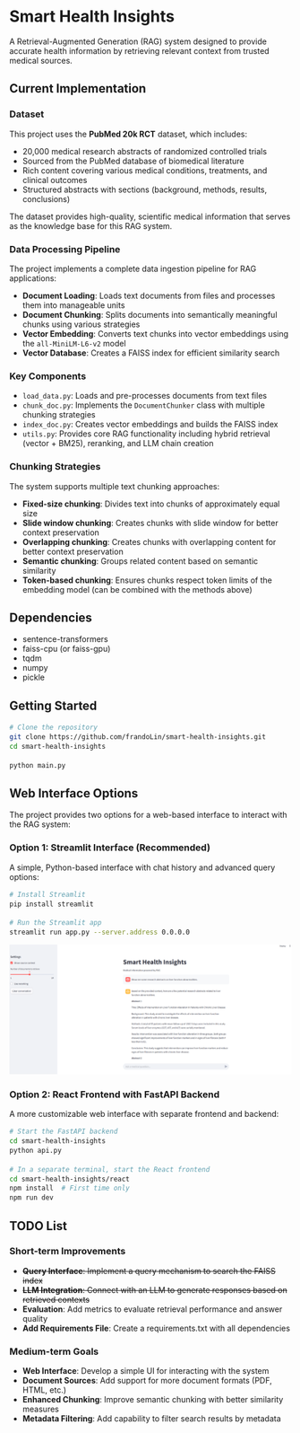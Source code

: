 # Smart Health Insights

A Retrieval-Augmented Generation (RAG) system designed to provide accurate health information by retrieving relevant context from trusted medical sources.

## Current Implementation

### Dataset

This project uses the **PubMed 20k RCT** dataset, which includes:
- 20,000 medical research abstracts of randomized controlled trials
- Sourced from the PubMed database of biomedical literature
- Rich content covering various medical conditions, treatments, and clinical outcomes
- Structured abstracts with sections (background, methods, results, conclusions)

The dataset provides high-quality, scientific medical information that serves as the knowledge base for this RAG system.


### Data Processing Pipeline

The project implements a complete data ingestion pipeline for RAG applications:

- **Document Loading**: Loads text documents from files and processes them into manageable units
- **Document Chunking**: Splits documents into semantically meaningful chunks using various strategies
- **Vector Embedding**: Converts text chunks into vector embeddings using the `all-MiniLM-L6-v2` model
- **Vector Database**: Creates a FAISS index for efficient similarity search

### Key Components

- `load_data.py`: Loads and pre-processes documents from text files
- `chunk_doc.py`: Implements the `DocumentChunker` class with multiple chunking strategies
- `index_doc.py`: Creates vector embeddings and builds the FAISS index
- `utils.py`: Provides core RAG functionality including hybrid retrieval (vector + BM25), reranking, and LLM chain creation

### Chunking Strategies

The system supports multiple text chunking approaches:

- **Fixed-size chunking**: Divides text into chunks of approximately equal size
- **Slide window chunking**: Creates chunks with slide window for better context preservation
- **Overlapping chunking**: Creates chunks with overlapping content for better context preservation
- **Semantic chunking**: Groups related content based on semantic similarity
- **Token-based chunking**: Ensures chunks respect token limits of the embedding model (can be combined with the methods above)

## Dependencies
- sentence-transformers
- faiss-cpu (or faiss-gpu)
- tqdm
- numpy
- pickle

## Getting Started

```bash
# Clone the repository
git clone https://github.com/frandoLin/smart-health-insights.git
cd smart-health-insights

python main.py
```

## Web Interface Options

The project provides two options for a web-based interface to interact with the RAG system:

### Option 1: Streamlit Interface (Recommended)

A simple, Python-based interface with chat history and advanced query options:

```bash
# Install Streamlit
pip install streamlit

# Run the Streamlit app
streamlit run app.py --server.address 0.0.0.0
```
![Streamlit Interface Screenshot](images/streamlit_interface.png)

### Option 2: React Frontend with FastAPI Backend

A more customizable web interface with separate frontend and backend:

```bash
# Start the FastAPI backend
cd smart-health-insights
python api.py

# In a separate terminal, start the React frontend
cd smart-health-insights/react
npm install  # First time only
npm run dev

```


## TODO List
### Short-term Improvements
- ~~**Query Interface**: Implement a query mechanism to search the FAISS index~~
- ~~**LLM Integration**: Connect with an LLM to generate responses based on retrieved contexts~~
- **Evaluation**: Add metrics to evaluate retrieval performance and answer quality
- **Add Requirements File**: Create a requirements.txt with all dependencies
### Medium-term Goals
- **Web Interface**: Develop a simple UI for interacting with the system
- **Document Sources**: Add support for more document formats (PDF, HTML, etc.)
- **Enhanced Chunking**: Improve semantic chunking with better similarity measures
- **Metadata Filtering**: Add capability to filter search results by metadata

